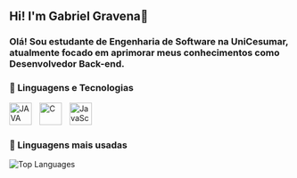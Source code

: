 ## Hi! I'm Gabriel Gravena👋

### Olá! Sou estudante de Engenharia de Software na UniCesumar, atualmente focado em aprimorar meus conhecimentos como Desenvolvedor Back-end.

### 🤖 Linguagens e Tecnologias

<img 
    text-align: left
    alt="JAVA"
    title="JAVA"
    width="40px"
    style="padding-right:10px;"
    src="https://cdn.jsdelivr.net/gh/devicons/devicon@latest/icons/java/java-original.svg" 
/>
<img 
    text-align: left 
    alt="C"
    title="C"
    width="40px"
    style="padding-right:10px;"
    src="https://cdn.jsdelivr.net/gh/devicons/devicon@latest/icons/c/c-original.svg" 
/>
<img 
    text-align="left" 
    alt="JavaScript" 
    title="JavaScript" 
    width="40px" 
    style="padding-right:10px;" 
    src="https://cdn.jsdelivr.net/gh/devicons/devicon@latest/icons/javascript/javascript-original.svg" 
/>

### 🚀 Linguagens mais usadas


<img src="https://github-readme-stats.vercel.app/api/top-langs/?username=Gabriel-Gravena&layout=compact&langs_count=10&title_color=ff6347&text_color=ffffff&bg_color=2e2e2e" alt="Top Languages"/>

